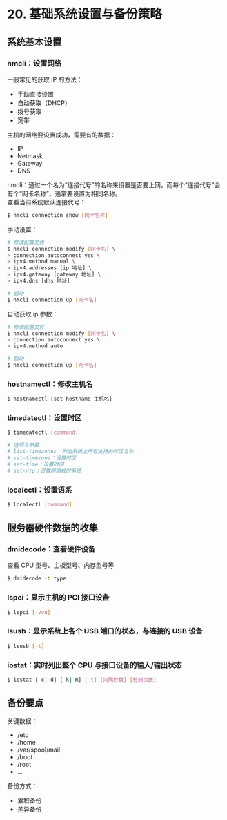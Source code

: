 # 20. 基础系统设置与备份策略

## 系统基本设置

### nmcli：设置网络

一般常见的获取 IP 的方法：

- 手动直接设置
- 自动获取（DHCP）
- 拨号获取
- 宽带

主机的网络要设置成功，需要有的数据：

- IP
- Netmask
- Gateway
- DNS

nmcli：通过一个名为“连接代号”的名称来设置是否要上网，而每个“连接代号”会有个“网卡名称”，通常要设置为相同名称。<br />查看当前系统默认连接代号：

```bash
$ nmcli connection show [网卡名称]
```

手动设置：

```bash
# 修改配置文件
$ nmcli connection modify [网卡名] \
> connection.autoconnect yes \
> ipv4.method manual \
> ipv4.addresses [ip 地址] \
> ipv4.gateway [gateway 地址] \
> ipv4.dns [dns 地址]

# 启动
$ nmcli connection up [网卡名]
```

自动获取 ip 参数：

```bash
# 修改配置文件
$ nmcli connection modify [网卡名] \
> connection.autoconnect yes \
> ipv4.method auto

# 启动
$ nmcli connection up [网卡名]
```

### hostnamectl：修改主机名

```bash
$ hostnamectl [set-hostname 主机名]
```

### timedatectl：设置时区

```bash
$ timedatectl [command]

# 选项与参数
# list-timezones：列出系统上所有支持的时区名称
# set-timezone：设置时区
# set-time：设置时间
# set-ntp：设置网络校时系统
```

### localectl：设置语系

```bash
$ localectl [command]
```

## 服务器硬件数据的收集

### dmidecode：查看硬件设备

查看 CPU 型号、主板型号、内存型号等

```bash
$ dmidecode -t type
```

### lspci：显示主机的 PCI 接口设备

```bash
$ lspci [-vvn]
```

### lsusb：显示系统上各个 USB 端口的状态，与连接的 USB 设备

```bash
$ lsusb [-t]
```

### iostat：实时列出整个 CPU 与接口设备的输入/输出状态

```bash
$ iostat [-c|-d] [-k|-m] [-t] [间隔秒数] [检测次数]
```

## 备份要点

关键数据：

- /etc
- /home
- /var/spool/mail
- /boot
- /root
- ...

备份方式：

- 累积备份
- 差异备份
